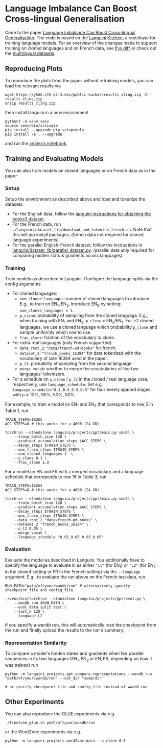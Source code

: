 # Language Imbalance Can Boost Cross-lingual Generalisation

Code to the paper [Language Imbalance Can Boost Cross-lingual Generalisation](https://arxiv.org/abs/2404.07982). The code is based on the [Languini Kitchen](https://github.com/languini-kitchen/languini-kitchen), a codebase for training language models. For an overview of the changes made to support training on cloned languages and on French data, see [this diff](https://github.com/antonschafer/xling-imbalance/pull/1/files) or check out the [multilingual datasets](./languini/dataset_lib/multilingual.py).

## Reproducing Plots
To reproduce the plots from the paper without retraining models, you can load the relevant results via
```
wget https://y5d6.c15.e2-3.dev/public-bucket/results_xling.zip -O results_xling.zip
unzip results_xling.zip
```
then install languini in a new environment
```
python3 -m venv venv
source venv/bin/activate
pip install --upgrade pip setuptools
pip install -e . --upgrade
```
and run the [analysis notebook](analysis.ipynb).

## Training and Evaluating Models

You can also train models on cloned languages or on French data as in the paper:

### Setup
Setup the environment as described above and load and tokenize the datasets:
- For the English data, follow the [languini instructions for obtaining the books3 dataset](#download-and-tokenise-the-books3-dataset).
- For the French data, run `./languini/dataset_lib/download_and_tokenise_french.sh`. Note that this will pip install packages.
(french data not required for cloned language experiments)
- For the parallel English-French dataset, follow the instructions in [languini/dataset_lib/parallel_dataset.py](languini/dataset_lib/parallel_dataset.py).
(parallel data only required for comparing hidden stats & gradients across languages)

### Training
Train models as described in Languini. Configure the language splits via the config arguments
- For cloned languages:
    - `num_cloned_languages`: number of cloned languages to introduce. E.g., to train on $\mathrm{EN}_1, \mathrm{EN}_2$, introduce $\mathrm{EN}_2$ by setting `num_cloned_languages = 1`.
    - `p_clone`: probability of sampling from the cloned language. E.g., when training with $\mathrm{EN}_1$ and $\mathrm{EN}_2$, `p_clone` = $\mathrm{EN}_2/\mathrm{EN}_1$. For >2 cloned languages, we use a cloned language which probability `p_clone` and sample uniformly which one to use.
    - `frac_clone`: fraction of the vocabulary to clone.
- For extra real languages (only French supported):
    - `data_root_2`: `"data/french-pd-books"` for french.
    - `dataset_2`: `"french_books_16384"` for data tokenized with the vocabulary of size 16384 used in the paper.
    - `p_l2`: probability of sampling from the second language.
    - `merge_vocab`: whether to merge the vocabularies of the two languages' tokenizers.
- For a schedule on `p_clone` / `p_l2` in the cloned / real language case, respectively, use `language_schedule`. Set e.g. `language_schedule="0.1_0.9_0.5_0.5"` for four evenly spaced stages with p = 10%, 90%, 50%, 50%.
    
For example, to train a model on $\mathrm{EN}_1$ and $\mathrm{EN}_2$ that coresponds to row 5 in Table 1, run
```
TRAIN_STEPS=18265
ACC_STEPS=8 # this works for a 4090 (24 GB)

torchrun --standalone languini/projects/gpt/main.py small \
    --train_batch_size 128 \
    --gradient_accumulation_steps $ACC_STEPS \
    --decay_steps $TRAIN_STEPS \
    --max_train_steps $TRAIN_STEPS \
    --num_cloned_languages 1  \
    --p_clone 0.1 \
    --frac_clone 1.0
```
For a model on $\mathrm{EN}$ and $\mathrm{FR}$ with a merged vocabulary and a language schedule that correponds to row 16 in Table 3, run

```
TRAIN_STEPS=18265
ACC_STEPS=8 # this works for a 4090 (24 GB)

torchrun --standalone languini/projects/gpt/main.py small \
    --train_batch_size 128 \
    --gradient_accumulation_steps $ACC_STEPS \
    --decay_steps $TRAIN_STEPS \
    --max_train_steps $TRAIN_STEPS \
    --data_root_2 "data/french-pd-books" \
    --dataset_2 "french_books_16384" \
    --p_l2 0.05 \
    --merge_vocab \
    --language_schedule "0.05_0.65_0.65_0.65"
```
### Evaluation
 Evaluate the model as described in Languini. You additionally have to specify the language to evaluate in as either `"L1"` (for $\mathrm{EN}_1$) or `"L2"` (for $\mathrm{EN}_2$ in the cloned setting or $\mathrm{FR}$ in the French setting) via the `--language` argument. E.g., to evaluate the run above on the French test data, run
```
RUN_PATH="path/of/your/wandb/run" # alternatively specify checkpoint_file and config_file

./venv/bin/torchrun --standalone languini/projects/gpt/eval.py \
    --wandb_run $RUN_PATH \
    --eval_data_split test \
    --last_n 128 \
    --language L2
```
if you specify a wandb run, this will automatically load the checkpoint from the run and finally upload the results to the run's summary.

### Representation Similarity
To compare a model's hidden states and gradients when fed parallel sequences in its two languages ($\mathrm{EN}_1, \mathrm{EN}_2$ or $\mathrm{EN}, \mathrm{FR}$, depending on how it was trained) run
```
python -m languini.projects.gpt.compare_representations --wandb_run "path/of/your/wandb/run" --out_dir "some/dir"

# or specify checkpoint_file and config_file instead of wandb_run
```

## Other Experiments
You can also reproduce the GLUE experiments via e.g.
```
./finetune_glue.sh path/of/your/wandb/run 
```

or the Word2Vec experiments via e.g.
```
python -m languini.projects.word2vec.main --p_clone 0.5
```



